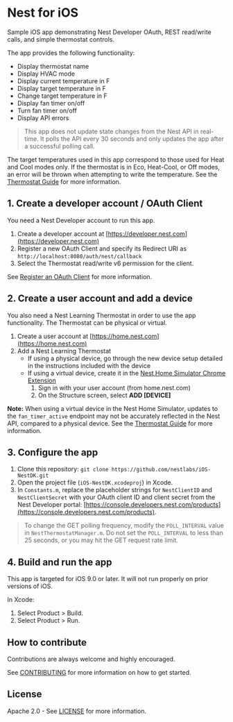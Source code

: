 # Nest for iOS

Sample iOS app demonstrating Nest Developer OAuth, REST read/write calls, and simple thermostat controls.

The app provides the following functionality:

* Display thermostat name
* Display HVAC mode
* Display current temperature in F
* Display target temperature in F
* Change target temperature in F
* Display fan timer on/off
* Turn fan timer on/off
* Display API errors

> This app does not update state changes from the Nest API in real-time. It polls the API every 30 seconds and only updates the app after a successful polling call.

The target temperatures used in this app correspond to those used for Heat and Cool modes only. If the thermostat is in Eco, Heat-Cool, or Off modes, an error will be thrown when attempting to write the temperature. See the [Thermostat Guide](https://developers.nest.com/documentation/cloud/thermostat-guide#how_hvac_mode_and_temperature_values_work_together) for more information.

## 1. Create a developer account / OAuth Client

You need a Nest Developer account to run this app.

1. Create a developer account at [https://developer.nest.com](https://developer.nest.com)
1. Register a new OAuth Client and specify its Redirect URI as `http://localhost:8080/auth/nest/callback`
1. Select the Thermostat read/write v6 permission for the client.

See [Register an OAuth Client](https://developers.nest.com/documentation/cloud/register-client) for more information.

## 2. Create a user account and add a device

You also need a Nest Learning Thermostat in order to use the app functionality. The Thermostat can be physical or virtual.

1. Create a user account at [https://home.nest.com](https://home.nest.com)
1. Add a Nest Learning Thermostat
	* If using a physical device, go through the new device setup detailed in the instructions included with the device
	* If using a virtual device, create it in the [Nest Home Simulator Chrome Extension](https://chrome.google.com/webstore/detail/nest-home-simulator/jmcapoebgeaabepohkchkldlfhchkega)
    	1. Sign in with your user account (from home.nest.com)
    	1. On the Structure screen, select **ADD [DEVICE]**

**Note:** When using a virtual device in the Nest Home Simulator, updates to the `fan_timer_active` endpoint may not be accurately reflected in the Nest API, compared to a physical device. See the [Thermostat Guide](https://developers.nest.com/documentation/cloud/thermostat-guide#fan) for more information.

## 3. Configure the app

1. Clone this repository: `git clone https://github.com/nestlabs/iOS-NestDK.git`
1. Open the project file (`iOS-NestDK.xcodeproj`) in Xcode.
1. In `Constants.m`, replace the placeholder strings for `NestClientID` and `NestClientSecret` with your OAuth client ID and client secret from the Nest Developer portal: [https://console.developers.nest.com/products](https://console.developers.nest.com/products).

> To change the GET polling frequency, modify the `POLL_INTERVAL` value in `NestThermostatManager.m`. Do not set the `POLL_INTERVAL` to less than 25 seconds, or you may hit the GET request rate limit.

## 4. Build and run the app

This app is targeted for iOS 9.0 or later. It will not run properly on prior versions of iOS.

In Xcode:
1. Select Product > Build.
1. Select Product > Run.

## How to contribute

Contributions are always welcome and highly encouraged.

See [CONTRIBUTING](CONTRIBUTING.md) for more information on how to get started.

## License

Apache 2.0 - See [LICENSE](LICENSE) for more information.
